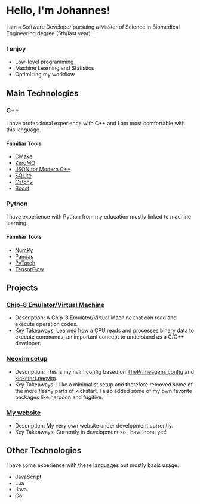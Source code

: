 # Hello, I'm Johannes!

I am a Software Developer pursuing a Master of Science in Biomedical Engineering degree (5th/last year). 

### I enjoy 
- Low-level programming
- Machine Learning and Statistics
- Optimizing my workflow

## Main Technologies

### C++ 
I have professional experience with C++ and I am most comfortable with this language.

#### Familiar Tools 
- [CMake](https://cmake.org/)
- [ZeroMQ](https://zeromq.org/)
- [JSON for Modern C++](https://github.com/nlohmann/json)
- [SQLite](https://www.sqlite.org/cintro.html)
- [Catch2](https://github.com/catchorg/Catch2)
- [Boost](https://www.boost.org/)

### Python 
I have experience with Python from my education mostly linked to machine learning.

#### Familiar Tools 
- [NumPy](https://numpy.org/)
- [Pandas](https://pandas.pydata.org/)
- [PyTorch](https://pytorch.org/)
- [TensorFlow](https://www.tensorflow.org/)

## Projects

### [Chip-8 Emulator/Virtual Machine](https://github.com/ohukainen/chip8)

- Description: A Chip-8 Emulator/Virtual Machine that can read and execute operation codes.
- Key Takeaways: Learned how a CPU reads and processes binary data to execute commands, an important concept to understand as a C/C++ developer.

### [Neovim setup](https://github.com/ohukainen/kickstart.nvim)

- Description: This is my nvim config based on [ThePrimeagens config](https://www.youtube.com/watch?v=w7i4amO_zaE) and [kickstart.neovim](https://github.com/nvim-lua/kickstart.nvim).
- Key Takeaways: I like a minimalist setup and therefore removed some of the more flashy parts of kickstart. I also added some of my own favorite packages like harpoon and fugitive. 

### [My website](https://www.johanneskallstad.com/)

- Description: My very own website under development currently.
- Key Takeaways: Currently in development so I have none yet!

## Other Technologies 
I have some experience with these languages but mostly basic usage.
- JavaScript
- Lua
- Java
- Go
